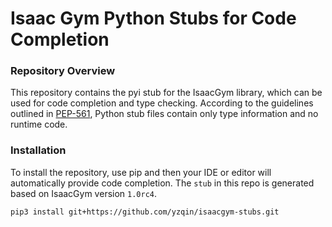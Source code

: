 Isaac Gym Python Stubs for Code Completion
==========================================

### Repository Overview

This repository contains the pyi stub for the IsaacGym library, which can be used for code completion and type checking.
According to the guidelines outlined in [PEP-561](https://peps.python.org/pep-0561/), Python stub files contain only
type information and no runtime code.

### Installation

To install the repository, use pip and then your IDE or editor will automatically provide code completion.
The `stub` in this repo is generated based on IsaacGym version `1.0rc4`.

```bash
pip3 install git+https://github.com/yzqin/isaacgym-stubs.git
```

